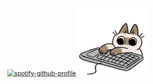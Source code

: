 [![spotify-github-profile](https://spotify-github-profile.vercel.app/api/view?uid=312iutmybobht6lv5nc63i3qd6qy&cover_image=true&theme=novatorem&show_offline=false&background_color=000000&interchange=false&bar_color=ffffff&bar_color_cover=false)](https://spotify-github-profile.vercel.app/api/view?uid=312iutmybobht6lv5nc63i3qd6qy&redirect=true) <img src="https://github.com/Linkshegelianer/Linkshegelianer/blob/main/411684.160.gif" alt="animated" />

<p align="left">
 
</p>

